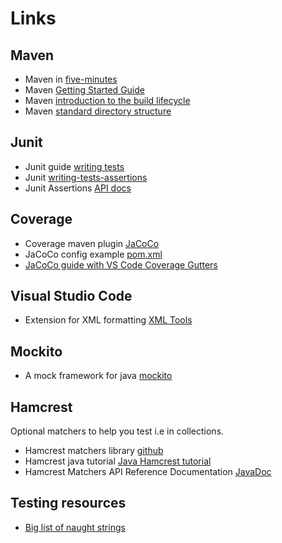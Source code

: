 # Links

## Maven

- Maven in [five-minutes](https://maven.apache.org/guides/getting-started/maven-in-five-minutes.html)
- Maven [Getting Started Guide](https://maven.apache.org/guides/getting-started/index.html)
- Maven [introduction to the build lifecycle](https://maven.apache.org/guides/introduction/introduction-to-the-lifecycle.html)
- Maven [standard directory structure](https://maven.apache.org/guides/introduction/introduction-to-the-standard-directory-layout.html)

## Junit

- Junit guide [writing tests](https://junit.org/junit5/docs/current/user-guide/#writing-tests)
- Junit [writing-tests-assertions](https://junit.org/junit5/docs/current/user-guide/#writing-tests-assertions)
- Junit Assertions [API docs](https://junit.org/junit5/docs/current/api/org.junit.jupiter.api/org/junit/jupiter/api/Assertions.html)

## Coverage

- Coverage maven plugin [JaCoCo](https://www.eclemma.org/jacoco/trunk/doc/maven.html)
- JaCoCo config example [pom.xml](https://www.jacoco.org/jacoco/trunk/doc/examples/build/pom.xml)
- [JaCoCo guide with VS Code Coverage Gutters](https://medium.com/@karlrombauts/setting-up-unit-testing-for-java-in-vs-code-with-maven-3dc75579122f)

## Visual Studio Code

- Extension for XML formatting [XML Tools](https://marketplace.visualstudio.com/items?itemName=DotJoshJohnson.xml)

## Mockito

- A mock framework for java [mockito](https://site.mockito.org/)

## Hamcrest

Optional matchers to help you test i.e in collections.

- Hamcrest matchers library [github](https://github.com/hamcrest/JavaHamcrest)
- Hamcrest java tutorial [Java Hamcrest tutorial](https://hamcrest.org/JavaHamcrest/tutorial)
- Hamcrest Matchers API Reference Documentation [JavaDoc](http://hamcrest.org/JavaHamcrest/javadoc/2.2/)

## Testing resources

- [Big list of naught strings](https://github.com/minimaxir/big-list-of-naughty-strings)
